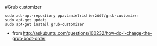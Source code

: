 #Grub customizer
```
sudo add-apt-repository ppa:danielrichter2007/grub-customizer
sudo apt-get update
sudo apt-get install grub-customizer
```
* from http://askubuntu.com/questions/100232/how-do-i-change-the-grub-boot-order
